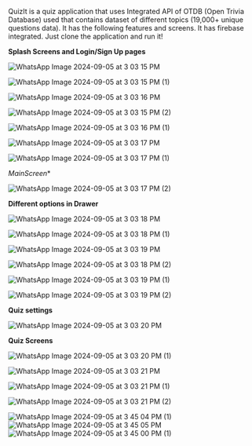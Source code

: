 QuizIt is a quiz application that uses Integrated API of OTDB (Open Trivia Database) used that contains dataset of different topics (19,000+ unique questions data). It has the following features and screens. It has firebase integrated. Just clone the application and run it! 

**Splash Screens and Login/Sign Up pages**

![WhatsApp Image 2024-09-05 at 3 03 15 PM](https://github.com/user-attachments/assets/a06f8190-e2b5-4800-a211-4fbe23d9d18a)

![WhatsApp Image 2024-09-05 at 3 03 15 PM (1)](https://github.com/user-attachments/assets/d84938dd-0434-4395-bcad-bff34c5a1873)

![WhatsApp Image 2024-09-05 at 3 03 16 PM](https://github.com/user-attachments/assets/f9400afd-8a83-4240-9bb2-be0b88d97609)

![WhatsApp Image 2024-09-05 at 3 03 15 PM (2)](https://github.com/user-attachments/assets/4bfaa625-f734-4ae8-9e1b-4c72dce5f02f)

![WhatsApp Image 2024-09-05 at 3 03 16 PM (1)](https://github.com/user-attachments/assets/3401ed01-c1e0-4792-9b01-b92cd92ce76b)

![WhatsApp Image 2024-09-05 at 3 03 17 PM](https://github.com/user-attachments/assets/89bea7e3-ce0a-44a6-84d8-e277e5f51cd8)

![WhatsApp Image 2024-09-05 at 3 03 17 PM (1)](https://github.com/user-attachments/assets/71da63d4-5e74-4f6b-99b2-557e38ef7f1a)

*MainScreen**

![WhatsApp Image 2024-09-05 at 3 03 17 PM (2)](https://github.com/user-attachments/assets/20e20f1a-bd0d-45db-ae0a-96bf0cb8d538)

**Different options in Drawer**

![WhatsApp Image 2024-09-05 at 3 03 18 PM](https://github.com/user-attachments/assets/7f342f4e-2e83-4a38-85b9-4a893e918250)

![WhatsApp Image 2024-09-05 at 3 03 18 PM (1)](https://github.com/user-attachments/assets/fd8bfd77-4ffe-41bd-ab81-967394ef6caa)

![WhatsApp Image 2024-09-05 at 3 03 19 PM](https://github.com/user-attachments/assets/412e6a28-d21c-4837-887b-dadf69b75542)

![WhatsApp Image 2024-09-05 at 3 03 18 PM (2)](https://github.com/user-attachments/assets/f1658a5e-7f94-4078-82c5-e696ceac37be)

![WhatsApp Image 2024-09-05 at 3 03 19 PM (1)](https://github.com/user-attachments/assets/1bd41056-c988-4f64-bcef-fb2dc6382114)

![WhatsApp Image 2024-09-05 at 3 03 19 PM (2)](https://github.com/user-attachments/assets/5d5b9370-620f-4783-afd6-18fe36f42d62)

**Quiz settings**

![WhatsApp Image 2024-09-05 at 3 03 20 PM](https://github.com/user-attachments/assets/bb8ac071-18ac-4f04-8c2a-473987ea7171)

**Quiz Screens**

![WhatsApp Image 2024-09-05 at 3 03 20 PM (1)](https://github.com/user-attachments/assets/b9637bb5-376a-422f-ac3d-a66f1453ed3d)

![WhatsApp Image 2024-09-05 at 3 03 21 PM](https://github.com/user-attachments/assets/72a27993-5806-464a-b035-357d219ace6f)

![WhatsApp Image 2024-09-05 at 3 03 21 PM (1)](https://github.com/user-attachments/assets/c38b2f03-7ee0-404f-a4bc-fe8d51239bda)

![WhatsApp Image 2024-09-05 at 3 03 21 PM (2)](https://github.com/user-attachments/assets/1b5ddbda-98d4-4e11-8c2b-43ca6881fec4)

![WhatsApp Image 2024-09-05 at 3 45 04 PM (1)](https://github.com/user-attachments/assets/766a5391-67d2-436b-83d0-a0fd04e4e8a9)
![WhatsApp Image 2024-09-05 at 3 45 05 PM](https://github.com/user-attachments/assets/e4f628f9-046c-46fd-b344-fdd43c488a74)
![WhatsApp Image 2024-09-05 at 3 45 00 PM (1)](https://github.com/user-attachments/assets/eda716d4-8287-4432-a09d-3de86624c296)




















